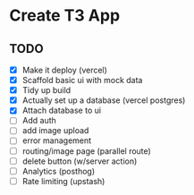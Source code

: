 # Create T3 App

## TODO
- [x] Make it deploy (vercel)
- [x] Scaffold basic ui with mock data
- [x] Tidy up build
- [x] Actually set up a database (vercel postgres)
- [x] Attach database to ui
- [ ] Add auth
- [ ] add image upload
- [ ] error management
- [ ] routing/image page (parallel route)
- [ ] delete button (w/server action)
- [ ] Analytics (posthog)
- [ ] Rate limiting (upstash)